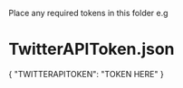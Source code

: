 Place any required tokens in this folder e.g

TwitterAPIToken.json
====================
{
    "TWITTERAPITOKEN": "TOKEN HERE"
}